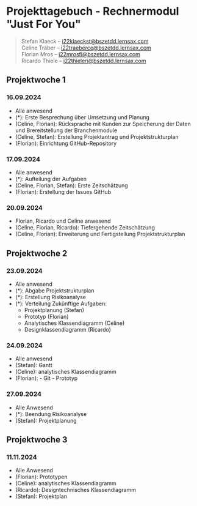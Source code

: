 # Projekttagebuch - Rechnermodul "Just For You"

> Stefan Klaeck – i22klaeckst@bszetdd.lernsax.com <br>
> Celine Träber – i22traeberce@bszetdd.lernsax.com <br>
> Florian Mros – i22mrosfl@bszetdd.lernsax.com <br>
> Ricardo Thiele – i22thieleri@bszetdd.lernsax.com

## Projektwoche 1

### 16.09.2024

- Alle anwesend
- (*): Erste Besprechung über Umsetzung und Planung
- (Celine, Florian): Rücksprache mit Kunden zur Speicherung der Daten und Brereitstellung der Branchenmodule
- (Celine, Stefan): Erstellung Projektantrag und Projektstrukturplan
- (Florian): Einrichtung GitHub-Repository

### 17.09.2024

- Alle anwesend
- (*): Aufteilung der Aufgaben
- (Celine, Florian, Stefan): Erste Zeitschätzung
- (Florian): Erstellung der Issues GitHub

### 20.09.2024

- Florian, Ricardo und Celine anwesend
- (Celine, Florian, Ricardo): Tiefergehende Zeitschätzung
- (Celine, Florian): Erweiterung und Fertigstellung Projektstrukturplan

## Projektwoche 2

### 23.09.2024

- Alle anwesend
- (*): Abgabe Projektstrukturplan
- (*): Erstellung Risikoanalyse
- (*): Verteilung Zukünftige Aufgaben:
    - Projektplanung (Stefan)
    - Prototyp (Florian)
    - Analytisches Klassendiagramm (Celine)
    - Designklassendiagramm (Ricardo)

### 24.09.2024

- Alle anwesend
- (Stefan): Gantt
- (Celine): analytisches Klassendiagramm
- (Florian): - Git
             - Prototyp

### 27.09.2024

- Alle Anwesend
- (*): Beendung Risikoanalyse
- (Stefan): Projektplanung

## Projektwoche 3

### 11.11.2024

- Alle Anwesend
- (Florian): Prototypen
- (Celine): analytisches Klassendiagramm
- (Ricardo): Designtechnisches Klassendiagramm
- (Stefan): Projektplan
